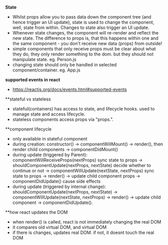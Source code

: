 **State**
- Whilst props allow you to pass data down the component tree (and hence trigger an UI update), state is used to change the component, well, state from within. Changes to state also trigger an UI update.
- Whenever state  changes, the component will re-render and reflect the new state. The difference to props is, that this happens within one and the same component - you don't receive new data (props) from outside!
- simple components that only receive props must be clear about what they do, they only render something to the dom. but they should not manipulate state. eg. Person.js
- changing state should only be handled in selected component/container. eg. App.js

**supported events in react**
- https://reactjs.org/docs/events.html#supported-events

**stateful vs stateless
- stateful(containers) has access to state, and lifecycle hooks. used to manage state and access lifecycle.
- stateless components access props via "props.".

**component lifecycle
- only available in stateful component
- during creation: constructor() -> componentWillMount() -> render(), then render child components -> componentDidMount()
- during update (triggered by Parent): componentWillReceiveProps(nextProps) sync state to props -> shouldComponentUpdate(nextProps, nextState) decide whether to continue or not -> componentWillUpdate(nextState, nextProps) sync state to props -> render() -> update child component props -> componentDidUpdate() cause side effects
- during update (triggered by internal change): shouldComponentUpdate(nextProps, nextState) -> componentWillUpdate(nextState, nextProps) -> render() -> update child component -> componentDidUpdate().


**how react updates the DOM
- when render() is called, react is not immediately changing the real DOM
- it compares old virtual DOM, and virtual DOM
- if there is changes, updates real DOM. if not, it doesnt touch the real DOM